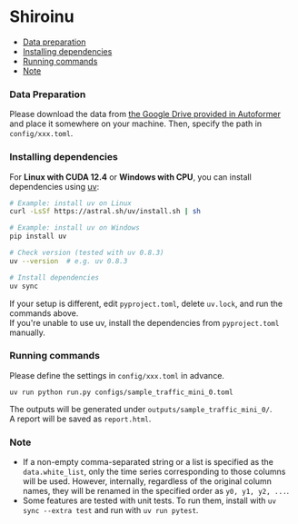 # Shiroinu


- [Data preparation](#data-preparation)
- [Installing dependencies](#installing-dependencies)
- [Running commands](#running-commands)
- [Note](#note)


### Data Preparation

Please download the data from [the Google Drive provided in Autoformer](https://drive.google.com/drive/folders/1ZOYpTUa82_jCcxIdTmyr0LXQfvaM9vIy) and place it somewhere on your machine.
Then, specify the path in `config/xxx.toml`.


### Installing dependencies

For **Linux with CUDA 12.4** or **Windows with CPU**, you can install dependencies using [uv](https://docs.astral.sh/uv/getting-started/installation/):

```bash
# Example: install uv on Linux
curl -LsSf https://astral.sh/uv/install.sh | sh

# Example: install uv on Windows
pip install uv

# Check version (tested with uv 0.8.3)
uv --version  # e.g. uv 0.8.3

# Install dependencies
uv sync
```

If your setup is different, edit `pyproject.toml`, delete `uv.lock`, and run the commands above.  
If you're unable to use uv, install the dependencies from `pyproject.toml` manually.


### Running commands

Please define the settings in `config/xxx.toml` in advance.

```
uv run python run.py configs/sample_traffic_mini_0.toml
```

The outputs will be generated under `outputs/sample_traffic_mini_0/`.  
A report will be saved as `report.html`.

### Note

- If a non-empty comma-separated string or a list is specified as the `data.white_list`, only the time series corresponding to those columns will be used. However, internally, regardless of the original column names, they will be renamed in the specified order as `y0, y1, y2, ...`.
- Some features are tested with unit tests. To run them, install with `uv sync --extra test` and run with `uv run pytest`.

